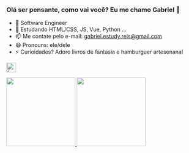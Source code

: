 ### Olá ser pensante, como vai você? Eu me chamo Gabriel 👋

- 🔭 Software Engineer
- 🌱 Estudando HTML/CSS, JS, Vue, Python ...
- 📫 Me contate pelo e-mail: gabriel.estudy.reis@gmail.com
- 😄 Pronouns: ele/dele
- ⚡ Curioidades? Adoro livros de fantasia e hamburguer artesenanal

<a href="https://linkedin.com/in/freitasgabrielr" target="blank"><img align="center" src="https://cdn-icons-png.flaticon.com/512/174/174857.png" alt="freitasgabrielr" height="25" width="25" /></a>

<div>
  <a href="https://github.com/GabrielFRails">
  <img height="180em" src="https://github-readme-stats.vercel.app/api?username=GabrielFRails&show_icons=true&theme=dracula&include_all_commits=true&count_private=true"/>
  <img height="180em" src="https://github-readme-stats.vercel.app/api/top-langs/?username=GabrielFRails&layout=compact&langs_count=7&theme=dracula"/>
</div>
